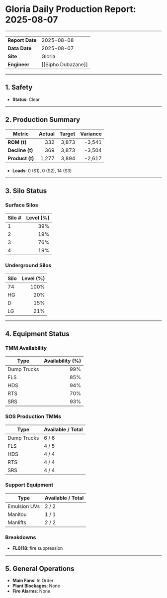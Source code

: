 # Gloria Daily Production Report: 2025-08-07

---

| | |
|---|---|
| **Report Date** | 2025-08-08 |
| **Data Date** | 2025-08-07 |
| **Site** | Gloria |
| **Engineer** | [[Sipho Dubazane]] |

---

## 1. Safety

- **Status**: Clear

---

## 2. Production Summary

| Metric | Actual | Target | Variance |
|---|---:|---:|---:|
| **ROM (t)** | 332 | 3,873 | -3,541 |
| **Decline (t)** | 369 | 3,873 | -3,504 |
| **Product (t)** | 1,277 | 3,894 | -2,617 |

- **Loads**: 0 (S1), 0 (S2), 14 (S3)

---

## 3. Silo Status

### Surface Silos

| Silo # | Level (%) |
|---|---:|
| 1 | 39% |
| 2 | 19% |
| 3 | 76% |
| 4 | 19% |

### Underground Silos

| Silo | Level (%) |
|---|---:|
| 74 | 100% |
| HG | 20% |
| D | 15% |
| LG | 21% |

---

## 4. Equipment Status

### TMM Availability

| Type | Availability (%) |
|---|---:|
| Dump Trucks | 99% |
| FLS | 85% |
| HDS | 94% |
| RTS | 70% |
| SRS | 93% |

### SOS Production TMMs

| Type | Available / Total |
|---|---|
| Dump Trucks | 6 / 6 |
| FLS | 4 / 5 |
| HDS | 4 / 4 |
| RTS | 4 / 4 |
| SRS | 4 / 4 |

### Support Equipment

| Type | Available / Total |
|---|---|
| Emulsion UVs | 2 / 2 |
| Manitou | 1 / 1 |
| Manlifts | 2 / 2 |

### Breakdowns

- **FL0118**: fire suppression

---

## 5. General Operations

- **Main Fans**: In Order
- **Plant Blockages**: None
- **Fire Alarms**: None
